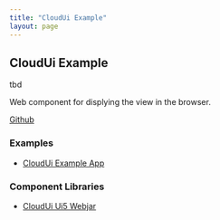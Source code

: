 ```yaml
---
title: "CloudUi Example"
layout: page
---
```


## CloudUi Example

tbd

Web component for displying the view in the browser.

[Github](https://github.com/moewes/cloud-ui-client) 



### Examples
* [CloudUi Example App](https://github.com/moewes/cloud-ui-example) 

### Component Libraries
* [CloudUi Ui5 Webjar](https://github.com/moewes/ui5-webjar) 
